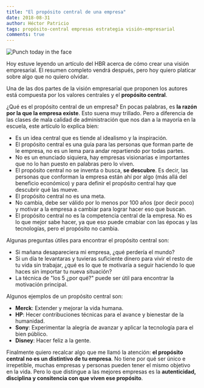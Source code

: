 ```yaml
---
title: "El propósito central de una empresa"
date: 2018-08-31
author: Héctor Patricio
tags: propósito-central empresas estrategia visión-empresarial
comments: true
---
```


![Punch today in the face](http://res.cloudinary.com/hectorip/image/upload/c_scale,w_775/v1535780285/johnson-wang-515995-unsplash_gvekym.jpg)

Hoy estuve leyendo un artículo del HBR acerca de cómo crear una visión empresarial.
El resumen completo vendrá después, pero hoy quiero platicar sobre algo que no quiero olvidar.

Una de las dos partes de la visión empresarial que proponen los autores está compuesta por los
valores centrales y el **propósito central**.

¿Qué es el propósito central de un empresa? En pocas palabras, es **la razón por la que la empresa
existe**. Esto suena muy trillado. Pero a diferencia de las clases de mala calidad de administración que nos
dan a la mayoría en la escuela, este artículo lo explica bien:

- Es un idea central que es tiende al idealismo y la inspiración.
- El propósito central es una guía para las personas que forman parte de le empresa, no es un lema
para andar repartiendo por todas partes.
- No es un enunciado siquiera, hay empresas visionarias e importantes que no lo han puesto en palabras
pero lo viven.
- El propósito central no se inventa o busca, **se descubre**. Es decir, las personas que conforman
la empresa están ahí por algo (más allá del beneficio económico) y para definir el propósito central
hay que descubrir qué las mueve.
- El propósito central no es una meta.
- No cambia, debe ser válido por lo menos por 100 años (por decir poco) y motivar a la empresa a cambiar
para lograr hacer eso que buscan.
- El propósito central no es la competencia central de la empresa. No es lo que mejor sabe hacer, 
ya que eso puede cmabiar con las épocas y las tecnologías, pero el propósito no cambia.

Algunas preguntas útiles para encontrar el propósito central son:

- Si mañana desapareciera mi empresa, ¿qué perdería el mundo?
- Si un día te levantaras y tuvieras suficiente dinero para vivir el resto de tu vida sin trabajar, 
¿qué es lo que te motivaría a seguir haciendo lo que haces sin importar tu nueva situación?
- La técnica de "los 5 ¿por qué?" puede ser útil para encontrar la motivación principal.

Algunos ejemplos de un propósito central son:

- **Merck**: Extender y mejorar la vida humana.
- **HP**: Hecer contribuciones técnicas para el avance y bienestar de la humanidad.
- **Sony**: Experimentar la alegría de avanzar y aplicar la tecnología para el bien público.
- **Disney**: Hacer feliz a la gente.

Finalmente quiero recalcar algo que me llamó la atención: **el propósito central no es un distintivo de tu
empresa**. No tiene por qué ser único e irrepetible, muchas empresas y personas pueden tener el mismo
objetivo en la vida. Pero lo que distingue a las mejores empresas es la **autenticidad, disciplina y
consitencia con que viven ese propósito**.



